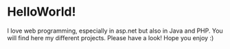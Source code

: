 # HelloWorld!

I love web programming, especially in asp.net but also in Java and PHP.
You will find here my different projects.
Please have a look! 
Hope you enjoy :)
